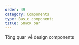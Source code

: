 ```yaml
---
order: 49
category: Components
type: Basic components
title: Snack bar
---
```


Tổng quan về design components
